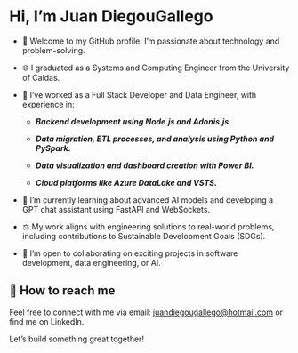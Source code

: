 # Hi, I’m Juan DiegouGallego

* 👋 Welcome to my GitHub profile! I’m passionate about technology and problem-solving.

* 🌐 I graduated as a Systems and Computing Engineer from the University of Caldas.

* 🔧 I’ve worked as a Full Stack Developer and Data Engineer, with experience in:

  +   ***Backend development using Node.js and Adonis.js.***

  +   ***Data migration, ETL processes, and analysis using Python and PySpark.***

  +   ***Data visualization and dashboard creation with Power BI.***

  +   ***Cloud platforms like Azure DataLake and VSTS.***

* 🌱 I’m currently learning about advanced AI models and developing a GPT chat assistant using FastAPI and WebSockets.

* ⚖️ My work aligns with engineering solutions to real-world problems, including contributions to Sustainable Development Goals (SDGs).

* 🚀 I’m open to collaborating on exciting projects in software development, data engineering, or AI.

## 📧 How to reach me

Feel free to connect with me via email: juandiegougallego@hotmail.com or find me on LinkedIn.

Let’s build something great together!
